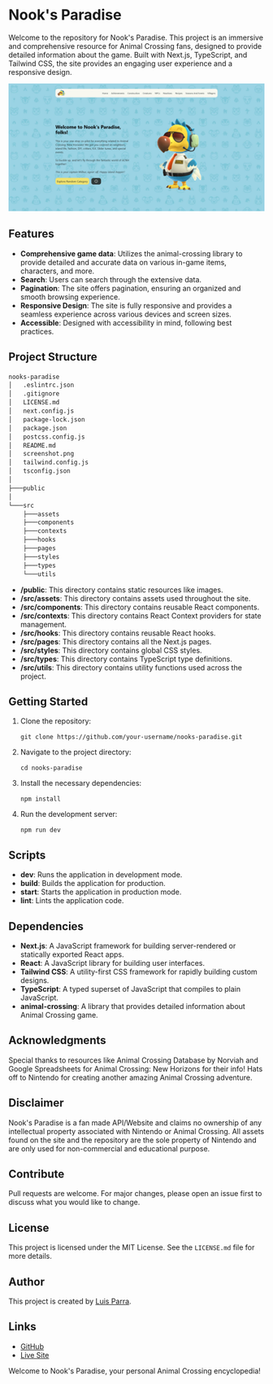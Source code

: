 # Nook's Paradise

Welcome to the repository for Nook's Paradise. This project is an immersive and comprehensive resource for Animal Crossing fans, designed to provide detailed information about the game. Built with Next.js, TypeScript, and Tailwind CSS, the site provides an engaging user experience and a responsive design.

![Nook's Paradise](screenshot.png)

## Features

- **Comprehensive game data**: Utilizes the animal-crossing library to provide detailed and accurate data on various in-game items, characters, and more.
- **Search**: Users can search through the extensive data.
- **Pagination**: The site offers pagination, ensuring an organized and smooth browsing experience.
- **Responsive Design**: The site is fully responsive and provides a seamless experience across various devices and screen sizes.
- **Accessible**: Designed with accessibility in mind, following best practices.

## Project Structure

```bash
nooks-paradise
│   .eslintrc.json
│   .gitignore
│   LICENSE.md
│   next.config.js
│   package-lock.json
│   package.json
│   postcss.config.js
│   README.md
│   screenshot.png
│   tailwind.config.js
│   tsconfig.json
│
├───public
│
└───src
    ├───assets
    ├───components
    ├───contexts
    ├───hooks
    ├───pages
    ├───styles
    ├───types
    └───utils
```

- **/public**: This directory contains static resources like images.
- **/src/assets**: This directory contains assets used throughout the site.
- **/src/components**: This directory contains reusable React components.
- **/src/contexts**: This directory contains React Context providers for state management.
- **/src/hooks**: This directory contains reusable React hooks.
- **/src/pages**: This directory contains all the Next.js pages.
- **/src/styles**: This directory contains global CSS styles.
- **/src/types**: This directory contains TypeScript type definitions.
- **/src/utils**: This directory contains utility functions used across the project.

## Getting Started

1. Clone the repository:
   ```
   git clone https://github.com/your-username/nooks-paradise.git
   ```
2. Navigate to the project directory:
   ```
   cd nooks-paradise
   ```
3. Install the necessary dependencies:
   ```
   npm install
   ```
4. Run the development server:
   ```
   npm run dev
   ```

## Scripts

- **dev**: Runs the application in development mode.
- **build**: Builds the application for production.
- **start**: Starts the application in production mode.
- **lint**: Lints the application code.

## Dependencies

- **Next.js**: A JavaScript framework for building server-rendered or statically exported React apps.
- **React**: A JavaScript library for building user interfaces.
- **Tailwind CSS**: A utility-first CSS framework for rapidly building custom designs.
- **TypeScript**: A typed superset of JavaScript that compiles to plain JavaScript.
- **animal-crossing**: A library that provides detailed information about Animal Crossing game.

## Acknowledgments
Special thanks to resources like Animal Crossing Database by Norviah and Google Spreadsheets for Animal Crossing: New Horizons for their info! Hats off to Nintendo for creating another amazing Animal Crossing adventure.

## Disclaimer

Nook's Paradise is a fan made API/Website and claims no ownership of any intellectual property associated with Nintendo or Animal Crossing. All assets found on the site and the repository are the sole property of Nintendo and are only used for non-commercial and educational purpose.

## Contribute

Pull requests are welcome. For major changes, please open an issue first to discuss what you would like to change.

## License

This project is licensed under the MIT License. See the `LICENSE.md` file for more details.

## Author

This project is created by [Luis Parra](https://github.com/lsprr).

## Links

- [GitHub](https://github.com/lsprr/nooks-paradise)
- [Live Site](https://www.nooks-paradise.vercel.app/)

Welcome to Nook's Paradise, your personal Animal Crossing encyclopedia!
